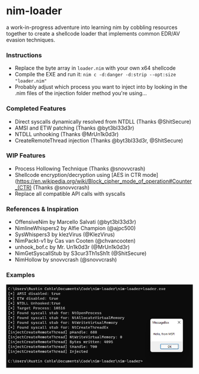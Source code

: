 # nim-loader 

a work-in-progress adventure into learning nim by cobbling resources together to create 
a shellcode loader that implements common EDR/AV evasion techniques.


### Instructions
- Replace the byte array in `loader.nim` with your own x64 shellcode
- Compile the EXE and run it: `nim c -d:danger -d:strip --opt:size "loader.nim"`
- Probably adjust which process you want to inject into by looking in the .nim files of the injection folder method you're using...

### Completed Features
- Direct syscalls dynamically resolved from NTDLL (Thanks @ShitSecure)
- AMSI and ETW patching (Thanks @byt3bl33d3r)
- NTDLL unhooking (Thanks @MrUn1k0d3r)
- CreateRemoteThread injection (Thanks @byt3bl33d3r, @ShitSecure)

### WIP Features
- Process Hollowing Technique (Thanks @snovvcrash)
- Shellcode encryption/decryption using [AES in CTR mode](https://en.wikipedia.org/wiki/Block_cipher_mode_of_operation#Counter_(CTR) (Thanks @snovvcrash)
- Replace all compatible API calls with syscalls


### References & Inspiration
- OffensiveNim by Marcello Salvati (@byt3bl33d3r)
- NimlineWhispers2 by Alfie Champion (@ajpc500)
- SysWhispers3 by klezVirus (@KlezVirus)
- NimPackt-v1 by Cas van Cooten (@chvancooten)
- unhook_bof.c by Mr. Un1k0d3r (@MrUn1k0d3r)
- NimGetSyscallStub by S3cur3Th1sSh1t (@ShitSecure)
- NimHollow by snovvcrash (@snovvcrash)

### Examples
<p align="center">
    <img src="screenshots/example.png">
</p>